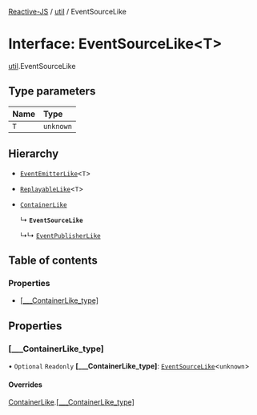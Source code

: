 [Reactive-JS](../README.md) / [util](../modules/util.md) / EventSourceLike

# Interface: EventSourceLike<T\>

[util](../modules/util.md).EventSourceLike

## Type parameters

| Name | Type |
| :------ | :------ |
| `T` | `unknown` |

## Hierarchy

- [`EventEmitterLike`](util.EventEmitterLike.md)<`T`\>

- [`ReplayableLike`](util.ReplayableLike.md)<`T`\>

- [`ContainerLike`](containers.ContainerLike.md)

  ↳ **`EventSourceLike`**

  ↳↳ [`EventPublisherLike`](util.EventPublisherLike.md)

## Table of contents

### Properties

- [[\_\_\_ContainerLike\_type]](util.EventSourceLike.md#[___containerlike_type])

## Properties

### [\_\_\_ContainerLike\_type]

• `Optional` `Readonly` **[\_\_\_ContainerLike\_type]**: [`EventSourceLike`](util.EventSourceLike.md)<`unknown`\>

#### Overrides

[ContainerLike](containers.ContainerLike.md).[[___ContainerLike_type]](containers.ContainerLike.md#[___containerlike_type])
